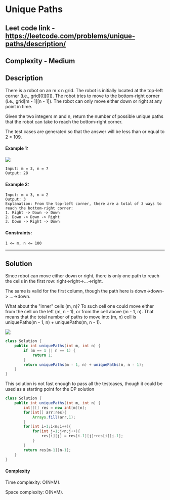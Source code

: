 # Unique Paths

## Leet code link - https://leetcode.com/problems/unique-paths/description/

## Complexity - Medium

## Description
There is a robot on an m x n grid. The robot is initially located at the top-left corner (i.e., grid[0][0]). The robot tries to move to the bottom-right corner (i.e., grid[m - 1][n - 1]). The robot can only move either down or right at any point in time.

Given the two integers m and n, return the number of possible unique paths that the robot can take to reach the bottom-right corner.

The test cases are generated so that the answer will be less than or equal to 2 * 109.

 

#### Example 1:

<img src ="https://assets.leetcode.com/uploads/2018/10/22/robot_maze.png" />

```
Input: m = 3, n = 7
Output: 28
```
#### Example 2:
```
Input: m = 3, n = 2
Output: 3
Explanation: From the top-left corner, there are a total of 3 ways to reach the bottom-right corner:
1. Right -> Down -> Down
2. Down -> Down -> Right
3. Down -> Right -> Down
 ```

#### Constraints:
```
1 <= m, n <= 100
```

---
## Solution
Since robot can move either down or right, there is only one path
to reach the cells in the first row: right->right->...->right.

The same is valid for the first column, though the path here is down->down->
...->down.

What about the "inner" cells (m, n)? To such cell one could move
either from the cell on the left (m, n - 1), or from the cell above
(m - 1, n). That means that the total number of paths to move into (m, n) cell
is uniquePaths(m - 1, n) + uniquePaths(m, n - 1).

<img src="https://leetcode.com/problems/unique-paths/Figures/62/inner_cell2.png" />

```java
class Solution {
    public int uniquePaths(int m, int n) {
        if (m == 1 || n == 1) {
            return 1;
        }
        return uniquePaths(m - 1, n) + uniquePaths(m, n - 1);
    }
}
```
This solution is not fast enough to pass all the testcases, though it
could be used as a starting point for the DP solution

```java
class Solution {
    public int uniquePaths(int m, int n) {
        int[][] res = new int[m][n];
        for(int[] arr:res){
            Arrays.fill(arr,1);
        }
        for(int i=1;i<m;i++){
            for(int j=1;j<n;j++){
                res[i][j] = res[i-1][j]+res[i][j-1];
            }
        }
        return res[m-1][n-1];
    }
}
```
#### Complexity

Time complexity: O(N×M).

Space complexity: O(N×M).

